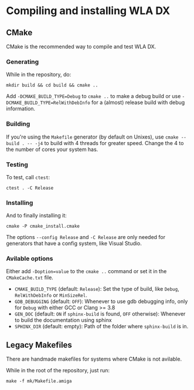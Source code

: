 Compiling and installing WLA DX
===============================

CMake
-----

CMake is the recommended way to compile and test WLA DX.

### Generating

While in the repository, do:

    mkdir build && cd build && cmake ..

Add `-DCMAKE_BUILD_TYPE=Debug` to `cmake ..` to make a debug build or use
`-DCMAKE_BUILD_TYPE=RelWithDebInfo` for a (almost) release build with debug
information.

### Building

If you're using the `Makefile` generator (by default on Unixes), use
`cmake --build . -- -j4` to build with 4 threads for greater speed. Change the
4 to the number of cores your system has.

### Testing

To test, call `ctest`:

    ctest . -C Release

### Installing

And to finally installing it:

    cmake -P cmake_install.cmake

The options `--config Release` and `-C Release` are only needed for generators
that have a config system, like Visual Studio.

### Avilable options

Either add `-Doption=value` to the `cmake ..` command or set it in the
`CMakeCache.txt` file.

* `CMAKE_BUILD_TYPE` (default: `Release`): Set the type of build, like `Debug`,
    `RelWithDebInfo` or `MinSizeRel`.
* `GDB_DEBUGGING` (default: `OFF`): Whenever to use gdb debugging info, only
    for `Debug` with either GCC or Clang >= 3.8
* `GEN_DOC` (default: `ON` if `sphinx-build` is found, `OFF` otherwise):
    Whenever to build the documentation using sphinx
* `SPHINX_DIR` (default: empty): Path of the folder where `sphinx-build` is in.



Legacy Makefiles
----------------

There are handmade makefiles for systems where CMake is not avilable.

While in the root of the repository, just run:

    make -f mk/Makefile.amiga

